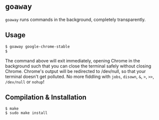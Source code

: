 # `goaway`
`goaway` runs commands in the background, completely transparently.

## Usage
```sh
$ goaway google-chrome-stable
$ 
```
The command above will exit immediately, opening Chrome in the background such that you can close the terminal safely without closing Chrome. Chrome's output will be redirected to /dev/null, so that your terminal doesn't get polluted. No more fiddling with `jobs`, `disown`, `&`, `>`, `>>`, `/dev/null` or `nohup`!

## Compilation & Installation
```
$ make
$ sudo make install
```
